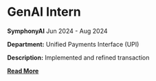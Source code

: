 # GenAI Intern
**SymphonyAI**
Jun 2024 - Aug 2024
<br>

**Department:** Unified Payments Interface (UPI)
<br>

**Description:** Implemented and refined transaction 
<br>

**[Read More](../pages/experience.html)**

<!-- **[<i class="fa-solid fa-circle-info"></i> Learn More](../pages/experience.html)** -->
